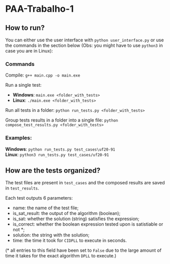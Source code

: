 # PAA-Trabalho-1

## How to run?

You can either use the user interface with `python user_interface.py` or use the commands in the section below
(Obs: you might have to use `python3` in case you are in Linux):

### Commands
Compile: `g++ main.cpp -o main.exe`

Run a single test:
- **Windows**: `main.exe <folder_with_tests>`
- **Linux**: `./main.exe <folder_with_tests>`

Run all tests in a folder: `python run_tests.py <folder_with_tests>`

Group tests results in a folder into a single file: `python compose_test_results.py <folder_with_tests>`

### Examples:
**Windows**: `python run_tests.py test_cases\uf20-91` <br>
**Linux**: `python3 run_tests.py test_cases/uf20-91`

## How are the tests organized?

The test files are present in `test_cases` and the composed results are saved in `test_results`.

Each test outputs 6 parameters:
- name: the name of the test file;
- is_sat_result: the output of the algorithm (boolean);
- is_sat: whether the solution (string) satisfies the expression;
- is_correct: whether the boolean expression tested upon is satistiable or not *;
- solution: the string with the solution;
- time: the time it took for `CIDPLL` to execute in seconds.

(* all entries to this field have been set to `False` due to the large amount of time it takes for the exact algorithm `DPLL` to execute.)
